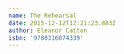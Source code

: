 ```yaml
---
name: The Rehearsal
date: 2015-12-12T12:21:23.883Z
author: Eleanor Catton
isbn: '9780316074339'
---
```


